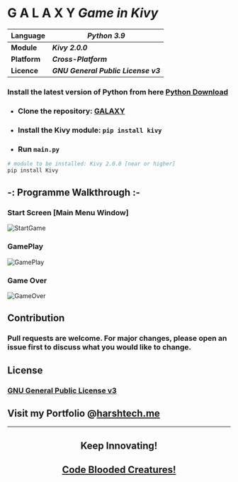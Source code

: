 # **G A L A X Y** _Game in **Kivy**_

|Language|_**Python 3.9**_|
|-----|-----|
|**Module**|_**Kivy 2.0.0**_|
|**Platform**|_**Cross-Platform**_|
|**Licence**|_**GNU General Public License v3**_|

### Install the latest version of Python from here [Python Download](https://www.python.org/downloads/)

+ ### Clone the repository: [GALAXY](https://github.com/hashfx/GALAXY-game.git)

+ ### Install the **Kivy** module: ```pip install kivy``` 

+ ### Run ```main.py```

```bash
# module to be installed: Kivy 2.0.0 [near or higher]
pip install Kivy
```

## -: Programme Walkthrough :-

### Start Screen [Main Menu Window]
![StartGame](https://user-images.githubusercontent.com/69109482/126869351-f5b7e170-e540-47e6-b678-eeec738147af.png)

### GamePlay
![GamePlay](https://user-images.githubusercontent.com/69109482/126869353-8919e73b-2097-432a-8480-2e3ec4e6bab2.png)

### Game Over
![GameOver](https://user-images.githubusercontent.com/69109482/126869354-62bf0b96-26c0-46e4-8175-81a449c78fff.png)

## Contribution
### Pull requests are welcome. For major changes, please open an issue first to discuss what you would like to change.

## License
### [GNU General Public License v3](https://choosealicense.com/licenses/gpl-3.0/)

## Visit my Portfolio @[harshtech.me](http://harshtech.me)

<hr>

<h2 align="center">Keep Innovating!</h2>
<h2 align="center"><a href="http://harshtech.me">Code Blooded Creatures!</a></h2>

